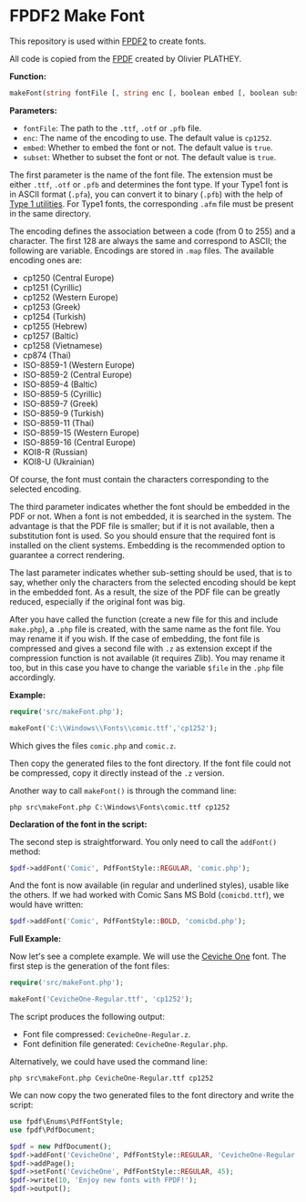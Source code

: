 # FPDF2 Make Font

This repository is used within [FPDF2](https://github.com/laurentmuller/fpdf2)
to create fonts.

All code is copied from the [FPDF](https://www.fpdf.org/) created by Olivier
PLATHEY.

**Function:**

```php
makeFont(string fontFile [, string enc [, boolean embed [, boolean subset]]])
```

**Parameters:**

- `fontFile`: The path to the `.ttf`, `.otf` or `.pfb` file.
- `enc`: The name of the encoding to use. The default value is `cp1252`.
- `embed`: Whether to embed the font or not. The default value is `true`.
- `subset`: Whether to subset the font or not. The default value is `true`.

The first parameter is the name of the font file. The extension must be either
`.ttf`, `.otf` or `.pfb` and determines the font type. If your Type1 font is
in ASCII format (`.pfa`), you can convert it to binary (`.pfb`) with the help
of [Type 1 utilities](http://www.lcdf.org/~eddietwo/type/#t1utils). For Type1
fonts, the corresponding `.afm` file must be present in the same directory.

The encoding defines the association between a code (from 0 to 255) and a
character. The first 128 are always the same and correspond to ASCII; the
following are variable. Encodings are stored in `.map` files. The available
encoding ones are:

- cp1250 (Central Europe)
- cp1251 (Cyrillic)
- cp1252 (Western Europe)
- cp1253 (Greek)
- cp1254 (Turkish)
- cp1255 (Hebrew)
- cp1257 (Baltic)
- cp1258 (Vietnamese)
- cp874 (Thai)
- ISO-8859-1 (Western Europe)
- ISO-8859-2 (Central Europe)
- ISO-8859-4 (Baltic)
- ISO-8859-5 (Cyrillic)
- ISO-8859-7 (Greek)
- ISO-8859-9 (Turkish)
- ISO-8859-11 (Thai)
- ISO-8859-15 (Western Europe)
- ISO-8859-16 (Central Europe)
- KOI8-R (Russian)
- KOI8-U (Ukrainian)

Of course, the font must contain the characters corresponding to the selected
encoding.

The third parameter indicates whether the font should be embedded in the PDF or
not. When a font is not embedded, it is searched in the system. The advantage
is that the PDF file is smaller; but if it is not available, then a
substitution font is used. So you should ensure that the required font is
installed on the client systems. Embedding is the recommended option to
guarantee a correct rendering.

The last parameter indicates whether sub-setting should be used, that is to say,
whether only the characters from the selected encoding should be kept in the
embedded font. As a result, the size of the PDF file can be greatly reduced,
especially if the original font was big.

After you have called the function (create a new file for this and include
`make.php`), a `.php` file is created, with the same name as the font file. You
may rename it if you wish. If the case of embedding, the font file is compressed
and gives a second file with `.z` as extension except if the compression
function is not available (it requires Zlib). You may rename it too, but in
this case you have to change the variable `$file` in the `.php` file
accordingly.

**Example:**

```php
require('src/makeFont.php');

makeFont('C:\\Windows\\Fonts\\comic.ttf','cp1252');
```

Which gives the files `comic.php` and `comic.z`.

Then copy the generated files to the font directory. If the font file could
not be compressed, copy it directly instead of the `.z` version.

Another way to call `makeFont()` is through the command line:

```console
php src\makeFont.php C:\Windows\Fonts\comic.ttf cp1252
```

**Declaration of the font in the script:**

The second step is straightforward. You only need to call the `addFont()`
method:

```php
$pdf->addFont('Comic', PdfFontStyle::REGULAR, 'comic.php');
```

And the font is now available (in regular and underlined styles), usable like
the others. If we had worked with Comic Sans MS Bold (`comicbd.ttf`), we would
have written:

```php
$pdf->addFont('Comic', PdfFontStyle::BOLD, 'comicbd.php');
```

**Full Example:**

Now let's see a complete example. We will use the
[Ceviche One](https://fonts.google.com/specimen/Ceviche+One) font. The first
step is the generation of the font files:

```php
require('src/makeFont.php');

makeFont('CevicheOne-Regular.ttf', 'cp1252');
```

The script produces the following output:

- Font file compressed: `CevicheOne-Regular.z`.
- Font definition file generated: `CevicheOne-Regular.php`.

Alternatively, we could have used the command line:

```console
php src\makeFont.php CevicheOne-Regular.ttf cp1252
```

We can now copy the two generated files to the font directory and write
the script:

```php
use fpdf\Enums\PdfFontStyle;
use fpdf\PdfDocument;

$pdf = new PdfDocument();
$pdf->addFont('CevicheOne', PdfFontStyle::REGULAR, 'CevicheOne-Regular.php');
$pdf->addPage();
$pdf->setFont('CevicheOne', PdfFontStyle::REGULAR, 45);
$pdf->write(10, 'Enjoy new fonts with FPDF!');
$pdf->output();
```
